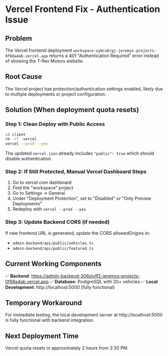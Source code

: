 # Vercel Frontend Fix - Authentication Issue

## Problem
The Vercel frontend deployment `workspace-oy8cx6rgj-jeremys-projects-0f68a4ab.vercel.app` returns a 401 "Authentication Required" error instead of showing the T-Rex Motors website.

## Root Cause
The Vercel project has protection/authentication settings enabled, likely due to multiple deployments or project configuration.

## Solution (When deployment quota resets)

### Step 1: Clean Deploy with Public Access
```bash
cd client
rm -rf .vercel
vercel --prod --yes
```

The updated `vercel.json` already includes `"public": true` which should disable authentication.

### Step 2: If Still Protected, Manual Vercel Dashboard Steps
1. Go to vercel.com dashboard
2. Find the "workspace" project
3. Go to Settings → General
4. Under "Deployment Protection", set to "Disabled" or "Only Preview Deployments"
5. Redeploy with `vercel --prod --yes`

### Step 3: Update Backend CORS (if needed)
If new frontend URL is generated, update the CORS allowedOrigins in:
- `admin-backend/api/public/vehicles.ts`
- `admin-backend/api/public/featured.ts`

## Current Working Components
✅ **Backend**: https://admin-backend-306olvff2-jeremys-projects-0f68a4ab.vercel.app
✅ **Database**: PostgreSQL with 20+ vehicles
✅ **Local Development**: http://localhost:5000 (fully functional)

## Temporary Workaround
For immediate testing, the local development server at http://localhost:5000 is fully functional with backend integration.

## Next Deployment Time
Vercel quota resets in approximately 2 hours from 2:30 PM.